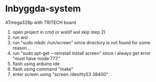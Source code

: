 # Inbyggda-system
ATmega328p with TRITECH board

1. open project in cmd or wsl(if wsl skip step 2)
2. run wsl
3. run "sudo mkdir /run/screen" since directory is not found for some reason...
4. run "sudo apt-get --reinstall install screen" since i always get error "must have mode 777."
5. flash using arduino ide
6. flash using command "make"
7. enter screen using "screen /dev/ttyS3 38400"

